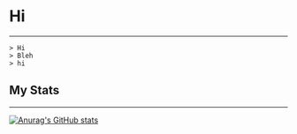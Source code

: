 # Hi
---
```
> Hi
> Bleh
> hi
```
## My Stats
---
[![Anurag's GitHub stats](https://github-readme-stats.vercel.app/api?username=serenntea&show_icons=true&theme=shadow_red)](https://github.com/anuraghazra/github-readme-stats)
